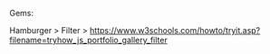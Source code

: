 
Gems:

Hamburger >
Filter > https://www.w3schools.com/howto/tryit.asp?filename=tryhow_js_portfolio_gallery_filter
